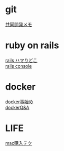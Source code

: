 # git

[共同開発メモ]('docs/git共同開発.md')
# ruby on rails

[rails ハマりどこ]('docs/ruby_rails_problems.md')<br>
[rails console]('docs/rails_console.md')
# docker

[docker事始め]('docs/docker入門.md')<br>
[dockerQ&A]('docs/dockerQ&A')

# LIFE

[mac購入テク]('docs/macを安く買う方法.md')
